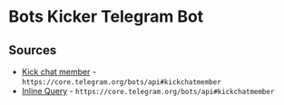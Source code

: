 # Bots Kicker Telegram Bot

## Sources
 - [Kick chat member](https://core.telegram.org/bots/api#kickchatmember) - `https://core.telegram.org/bots/api#kickchatmember`
 - [Inline Query](https://core.telegram.org/bots/api#kickchatmember) - `https://core.telegram.org/bots/api#kickchatmember`